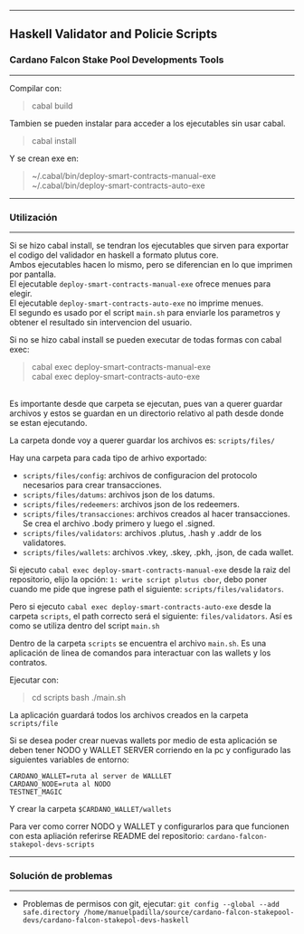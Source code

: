 
*******************************************  

## **Haskell Validator and Policie Scripts**


### **Cardano Falcon Stake Pool Developments Tools** 

*******************************************  

Compilar con:  
> cabal build  

Tambien se pueden instalar para acceder a los ejecutables sin usar cabal.   
> cabal install  
  
Y se crean exe en:  
>  ~/.cabal/bin/deploy-smart-contracts-manual-exe  
>  ~/.cabal/bin/deploy-smart-contracts-auto-exe  
 
*******************************************  

### Utilización

*******************************************  

Si se hizo cabal install, se tendran los ejecutables que sirven para exportar el codigo del validador en haskell a formato plutus core.  
Ambos ejecutables hacen lo mismo, pero se diferencian en lo que imprimen por pantalla.    
El ejecutable `deploy-smart-contracts-manual-exe` ofrece menues para elegir.  
El ejecutable `deploy-smart-contracts-auto-exe` no imprime menues.  
El segundo es usado por el script `main.sh` para enviarle los parametros y obtener el resultado sin intervencion del usuario.   

Si no se hizo cabal install se pueden executar de todas formas con cabal exec:    
> cabal exec deploy-smart-contracts-manual-exe  
> cabal exec deploy-smart-contracts-auto-exe  

<br>
Es importante desde que carpeta se ejecutan, pues van a querer guardar archivos y estos se guardan en un directorio relativo al path desde donde se estan ejecutando.  

La carpeta donde voy a querer guardar los archivos es: `scripts/files/` 

  
Hay una carpeta para cada tipo de arhivo exportado:    

- `scripts/files/config`: archivos de configuracion del protocolo necesarios para crear transacciones.  
- `scripts/files/datums`: archivos json de los datums.    
- `scripts/files/redeemers`: archivos json de los redeemers. 
- `scripts/files/transacciones`: archivos creados al hacer transacciones. Se crea el archivo .body primero y luego el .signed.
- `scripts/files/validators`: archivos .plutus, .hash y .addr de los validatores.    
- `scripts/files/wallets`: archivos .vkey, .skey, .pkh, .json, de cada wallet.

Si ejecuto `cabal exec deploy-smart-contracts-manual-exe` desde la raiz del repositorio, elijo la opción: `1: write script plutus cbor`, debo poner cuando me pide que ingrese path el siguiente: `scripts/files/validators`.  
  
Pero si ejecuto `cabal exec deploy-smart-contracts-auto-exe` desde la carpeta `scripts`, el path correcto será el siguiente: `files/validators`. Así es como se utiliza dentro del script `main.sh`  

Dentro de la carpeta `scripts` se encuentra el archivo `main.sh`. 
Es una aplicación de linea de comandos para interactuar con las wallets y los contratos.
  
Ejecutar con:
> cd scripts
> bash ./main.sh

La aplicación guardará todos los archivos creados en la carpeta `scripts/file`

Si se desea poder crear nuevas wallets por medio de esta aplicación se deben tener NODO y WALLET SERVER corriendo en la pc y configurado las siguientes variables de entorno:    

```
CARDANO_WALLET=ruta al server de WALLLET    
CARDANO_NODE=ruta al NODO   
TESTNET_MAGIC  
```

Y crear la carpeta `$CARDANO_WALLET/wallets  `

Para ver como correr NODO y WALLET y configurarlos para que funcionen con esta apliación referirse README del repositorio: `cardano-falcon-stakepol-devs-scripts`    


*******************************************  
### Solución de problemas

*******************************************  

- Problemas de permisos con git, ejecutar: `git config --global --add safe.directory /home/manuelpadilla/source/cardano-falcon-stakepool-devs/cardano-falcon-stakepol-devs-haskell`

